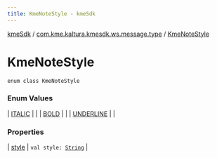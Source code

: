 ```yaml
---
title: KmeNoteStyle - kmeSdk
---
```


[kmeSdk](../../index.html) / [com.kme.kaltura.kmesdk.ws.message.type](../index.html) / [KmeNoteStyle](./index.html)

# KmeNoteStyle

`enum class KmeNoteStyle`

### Enum Values

| [ITALIC](-i-t-a-l-i-c.html) |  |
| [BOLD](-b-o-l-d.html) |  |
| [UNDERLINE](-u-n-d-e-r-l-i-n-e.html) |  |

### Properties

| [style](style.html) | `val style: `[`String`](https://kotlinlang.org/api/latest/jvm/stdlib/kotlin/-string/index.html) |

